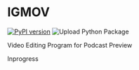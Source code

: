 # IGMOV

[![PyPI version](https://badge.fury.io/py/igmov.svg)](https://pypi.org/project/igmov/)
![Upload Python Package](https://github.com/ngupuk/igmov/workflows/Upload%20Python%20Package/badge.svg)

Video Editing Program for Podcast Preview

Inprogress

